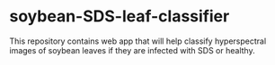 # soybean-SDS-leaf-classifier
This repository contains web app that will help classify hyperspectral images of soybean leaves if they are infected with SDS or healthy.


